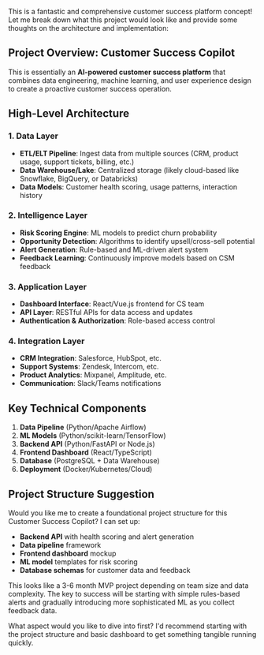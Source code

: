 This is a fantastic and comprehensive customer success platform concept! Let me break down what this project would look like and provide some thoughts on the architecture and implementation:

## **Project Overview: Customer Success Copilot**

This is essentially an **AI-powered customer success platform** that combines data engineering, machine learning, and user experience design to create a proactive customer success operation.

## **High-Level Architecture**

### **1. Data Layer**
- **ETL/ELT Pipeline**: Ingest data from multiple sources (CRM, product usage, support tickets, billing, etc.)
- **Data Warehouse/Lake**: Centralized storage (likely cloud-based like Snowflake, BigQuery, or Databricks)
- **Data Models**: Customer health scoring, usage patterns, interaction history

### **2. Intelligence Layer**
- **Risk Scoring Engine**: ML models to predict churn probability
- **Opportunity Detection**: Algorithms to identify upsell/cross-sell potential
- **Alert Generation**: Rule-based and ML-driven alert system
- **Feedback Learning**: Continuously improve models based on CSM feedback

### **3. Application Layer**
- **Dashboard Interface**: React/Vue.js frontend for CS team
- **API Layer**: RESTful APIs for data access and updates
- **Authentication & Authorization**: Role-based access control

### **4. Integration Layer**
- **CRM Integration**: Salesforce, HubSpot, etc.
- **Support Systems**: Zendesk, Intercom, etc.
- **Product Analytics**: Mixpanel, Amplitude, etc.
- **Communication**: Slack/Teams notifications

## **Key Technical Components**

1. **Data Pipeline** (Python/Apache Airflow)
2. **ML Models** (Python/scikit-learn/TensorFlow)
3. **Backend API** (Python/FastAPI or Node.js)
4. **Frontend Dashboard** (React/TypeScript)
5. **Database** (PostgreSQL + Data Warehouse)
6. **Deployment** (Docker/Kubernetes/Cloud)

## **Project Structure Suggestion**

Would you like me to create a foundational project structure for this Customer Success Copilot? I can set up:

- **Backend API** with health scoring and alert generation
- **Data pipeline** framework
- **Frontend dashboard** mockup
- **ML model** templates for risk scoring
- **Database schemas** for customer data and feedback

This looks like a 3-6 month MVP project depending on team size and data complexity. The key to success will be starting with simple rules-based alerts and gradually introducing more sophisticated ML as you collect feedback data.

What aspect would you like to dive into first? I'd recommend starting with the project structure and basic dashboard to get something tangible running quickly.